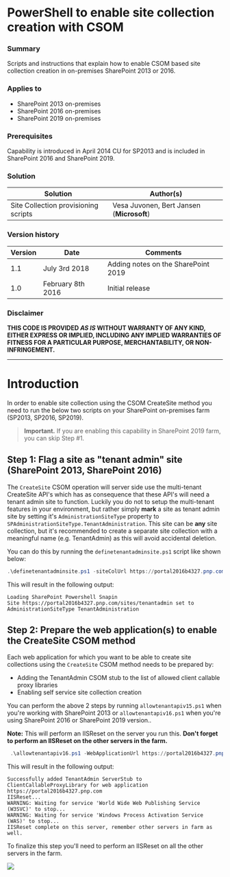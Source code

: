 # PowerShell to enable site collection creation with CSOM #

### Summary ###
Scripts and instructions that explain how to enable CSOM based site collection creation in on-premises SharePoint 2013 or 2016.

### Applies to ###
- SharePoint 2013 on-premises
- SharePoint 2016 on-premises
- SharePoint 2019 on-premises

### Prerequisites ###
Capability is introduced in April 2014 CU for SP2013 and is included in SharePoint 2016 and SharePoint 2019.

### Solution ###
Solution | Author(s)
---------|----------
Site Collection provisioning scripts | Vesa Juvonen, Bert Jansen (**Microsoft**)

### Version history ###
Version  | Date | Comments
---------| -----| --------
1.1  | July 3rd 2018 | Adding notes on the SharePoint 2019
1.0  | February 8th 2016 | Initial release

### Disclaimer ###
**THIS CODE IS PROVIDED *AS IS* WITHOUT WARRANTY OF ANY KIND, EITHER EXPRESS OR IMPLIED, INCLUDING ANY IMPLIED WARRANTIES OF FITNESS FOR A PARTICULAR PURPOSE, MERCHANTABILITY, OR NON-INFRINGEMENT.**


----------

# Introduction
In order to enable site collection using the CSOM CreateSite method you need to run the below two scripts on your SharePoint on-premises farm (SP2013, SP2016, SP2019). 

> **Important.** If you are enabling this capability in SharePoint 2019 farm, you can skip Step #1.

## Step 1: Flag a site as "tenant admin" site (SharePoint 2013, SharePoint 2016)

The `CreateSite` CSOM operation will server side use the multi-tenant CreateSite API's which has as consequence that these API's will need a tenant admin site to function. Luckily you do not to setup the multi-tenant features in your environment, but rather simply **mark** a site as tenant admin site by setting it's `AdministrationSiteType` property to `SPAdministrationSiteType.TenantAdministration`. This site can be **any** site collection, but it's recommended to create a separate site collection with a meaningful name (e.g. TenantAdmin) as this will avoid accidental deletion.

You can do this by running the `definetenantadminsite.ps1` script like shown below:

```PowerShell
.\definetenantadminsite.ps1 -siteColUrl https://portal2016b4327.pnp.com/sites/tenantadmin 
```

This will result in the following output:

```
Loading SharePoint Powershell Snapin
Site https://portal2016b4327.pnp.com/sites/tenantadmin set to AdministrationSiteType TenantAdministration
```


## Step 2: Prepare the web application(s) to enable the CreateSite CSOM method

Each web application for which you want to be able to create site collections using the `CreateSite` CSOM method needs to be prepared by:

- Adding the TenantAdmin CSOM stub to the list of allowed client callable proxy libraries
- Enabling self service site collection creation

You can perform the above 2 steps by running `allowtenantapiv15.ps1` when you're working with SharePoint 2013 or `allowtenantapiv16.ps1` when you're using SharePoint 2016 or SharePoint 2019 version.. 

**Note:**
This will perform an IISReset on the server you run this. **Don't forget to perform an IISReset on the other servers in the farm.**


```PowerShell
 .\allowtenantapiv16.ps1 -WebApplicationUrl https://portal2016b4327.pnp.com
```

This will result in the following output:

```
Successfully added TenantAdmin ServerStub to ClientCallableProxyLibrary for web application https://portal2016b4327.pnp.com
IISReset...
WARNING: Waiting for service 'World Wide Web Publishing Service (W3SVC)' to stop...
WARNING: Waiting for service 'Windows Process Activation Service (WAS)' to stop...
IISReset complete on this server, remember other servers in farm as well.
```
To finalize this step you'll need to perform an IISReset on all the other servers in the farm.

<img src="https://telemetry.sharepointpnp.com/sp-admin-scripts/scripts/SharePoint.SiteColProvisioning.Configuration" /> 
